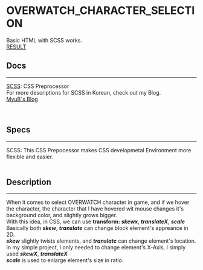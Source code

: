 # OVERWATCH_CHARACTER_SELECTION

Basic HTML with SCSS works. <br />
[RESULT](https://distracted-bartik-e5d7bf.netlify.app)
<br />

## Docs
***
[SCSS](https://sass-lang.com/): CSS Preprocessor <br />
For more descriptions for SCSS in Korean, check out my Blog. <br />
[MyuB`s Blog](https://littlejay.tistory.com/152)

<br />

## Specs
***
SCSS: This CSS Prepocessor makes CSS developmetal Environment more flexible and easier. <br /><br />

## Description
***
When it comes to select OVERWATCH character in game, and if we hover the character, the character that I have hovered wit mouse changes it's background color, and slightly grows bigger. <br />
With this idea, in CSS, we can use **transform: _skewx_**, **_translateX_**, **_scale_** <br />
Basically both **_skew_**, **_translate_** can change block element's appreance in 2D.  <br />
**_skew_** slightly twists elements, and **_translate_** can change element's location. <br />
In my simple project, I only needed to change element's X-Axis, I simply used **_skewX_**, **_translateX_** <br />
**_scale_** is used to enlarge element's size in ratio.